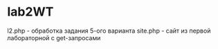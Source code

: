 # lab2WT
l2.php - обработка задания 5-ого варианта
site.php - сайт из первой лабораторной с get-запросами

